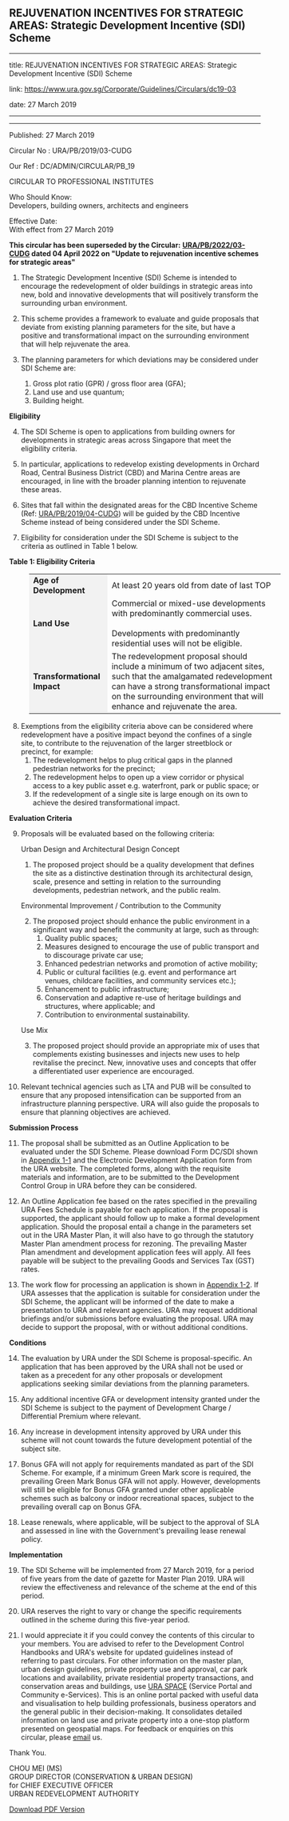 ## REJUVENATION INCENTIVES FOR STRATEGIC AREAS: Strategic Development Incentive (SDI) Scheme

---

title: REJUVENATION INCENTIVES FOR STRATEGIC AREAS: Strategic Development Incentive (SDI) Scheme

link: https://www.ura.gov.sg/Corporate/Guidelines/Circulars/dc19-03

date: 27 March 2019

---

---

Published: 27 March 2019

Circular No : URA/PB/2019/03-CUDG

Our Ref : DC/ADMIN/CIRCULAR/PB_19

CIRCULAR TO PROFESSIONAL INSTITUTES

Who Should Know:  
Developers, building owners, architects and engineers

Effective Date:  
With effect from 27 March 2019

**This circular has been superseded by the Circular:** **[URA/PB/2022/03-CUDG](https://www.ura.gov.sg/Corporate/Data/circulars/2022/Apr/dc22-03) dated 04 April 2022 on "Update to rejuvenation incentive schemes for strategic areas"**

1.  The Strategic Development Incentive (SDI) Scheme is intended to encourage the redevelopment of older buildings in strategic areas into new, bold and innovative developments that will positively transform the surrounding urban environment.

2.  This scheme provides a framework to evaluate and guide proposals that deviate from existing planning parameters for the site, but have a positive and transformational impact on the surrounding environment that will help rejuvenate the area.

3.  The planning parameters for which deviations may be considered under SDI Scheme are:
    1.  Gross plot ratio (GPR) / gross floor area (GFA);
    2.  Land use and use quantum;
    3.  Building height.

**Eligibility**

4.  The SDI Scheme is open to applications from building owners for developments in strategic areas across Singapore that meet the eligibility criteria.

5.  In particular, applications to redevelop existing developments in Orchard Road, Central Business District (CBD) and Marina Centre areas are encouraged, in line with the broader planning intention to rejuvenate these areas.

6.  Sites that fall within the designated areas for the CBD Incentive Scheme (Ref: [URA/PB/2019/04-CUDG](https://www.ura.gov.sg/Corporate/Data/circulars/2019/Mar/dc19-04)) will be guided by the CBD Incentive Scheme instead of being considered under the SDI Scheme.

7.  Eligibility for consideration under the SDI Scheme is subject to the criteria as outlined in Table 1 below.

**Table 1: Eligibility Criteria**

<table style="margin-left: 40px;"><tbody><tr><td style="background-color: #f2f2f2;"><strong>Age of Development</strong></td><td>At least 20 years old from date of last TOP</td></tr><tr><td style="background-color: #f2f2f2;"><strong>Land Use</strong></td><td>Commercial or mixed-use developments with predominantly commercial uses.<br><br>Developments with predominantly residential uses will not be eligible.</td></tr><tr><td style="background-color: #f2f2f2;"><strong>Transformational Impact</strong></td><td>The redevelopment proposal should include a minimum of two adjacent sites, such that the amalgamated redevelopment can have a strong transformational impact on the surrounding environment that will enhance and rejuvenate the area.</td></tr></tbody></table>

8.  Exemptions from the eligibility criteria above can be considered where redevelopment have a positive impact beyond the confines of a single site, to contribute to the rejuvenation of the larger streetblock or precinct, for example:
    1.  The redevelopment helps to plug critical gaps in the planned pedestrian networks for the precinct;
    2.  The redevelopment helps to open up a view corridor or physical access to a key public asset e.g. waterfront, park or public space; or
    3.  If the redevelopment of a single site is large enough on its own to achieve the desired transformational impact.

**Evaluation Criteria**

9.  Proposals will be evaluated based on the following criteria:

    Urban Design and Architectural Design Concept

    1.  The proposed project should be a quality development that defines the site as a distinctive destination through its architectural design, scale, presence and setting in relation to the surrounding developments, pedestrian network, and the public realm.

    Environmental Improvement / Contribution to the Community

    2.  The proposed project should enhance the public environment in a significant way and benefit the community at large, such as through:
        1.  Quality public spaces;
        2.  Measures designed to encourage the use of public transport and to discourage private car use;
        3.  Enhanced pedestrian networks and promotion of active mobility;
        4.  Public or cultural facilities (e.g. event and performance art venues, childcare facilities, and community services etc.);
        5.  Enhancement to public infrastructure;
        6.  Conservation and adaptive re-use of heritage buildings and structures, where applicable; and
        7.  Contribution to environmental sustainability.

    Use Mix

    3.  The proposed project should provide an appropriate mix of uses that complements existing businesses and injects new uses to help revitalise the precinct. New, innovative uses and concepts that offer a differentiated user experience are encouraged.

10. Relevant technical agencies such as LTA and PUB will be consulted to ensure that any proposed intensification can be supported from an infrastructure planning perspective. URA will also guide the proposals to ensure that planning objectives are achieved.

**Submission Process**

11. The proposal shall be submitted as an Outline Application to be evaluated under the SDI Scheme. Please download Form DC/SDI shown in [Appendix 1-1](https://www.ura.gov.sg/-/media/Corporate/Guidelines/Development-control/Circulars/2019/Mar/dc19-03/dc19-03-App1-1.pdf) and the Electronic Development Application form from the URA website. The completed forms, along with the requisite materials and information, are to be submitted to the Development Control Group in URA before they can be considered.

12. An Outline Application fee based on the rates specified in the prevailing URA Fees Schedule is payable for each application. If the proposal is supported, the applicant should follow up to make a formal development application. Should the proposal entail a change in the parameters set out in the URA Master Plan, it will also have to go through the statutory Master Plan amendment process for rezoning. The prevailing Master Plan amendment and development application fees will apply. All fees payable will be subject to the prevailing Goods and Services Tax (GST) rates.

13. The work flow for processing an application is shown in [Appendix 1-2](https://www.ura.gov.sg/-/media/Corporate/Guidelines/Development-control/Circulars/2019/Mar/dc19-03/dc19-03-App1-2.pdf). If URA assesses that the application is suitable for consideration under the SDI Scheme, the applicant will be informed of the date to make a presentation to URA and relevant agencies. URA may request additional briefings and/or submissions before evaluating the proposal. URA may decide to support the proposal, with or without additional conditions.

**Conditions**

14. The evaluation by URA under the SDI Scheme is proposal-specific. An application that has been approved by the URA shall not be used or taken as a precedent for any other proposals or development applications seeking similar deviations from the planning parameters.

15. Any additional incentive GFA or development intensity granted under the SDI Scheme is subject to the payment of Development Charge / Differential Premium where relevant.

16. Any increase in development intensity approved by URA under this scheme will not count towards the future development potential of the subject site.

17. Bonus GFA will not apply for requirements mandated as part of the SDI Scheme. For example, if a minimum Green Mark score is required, the prevailing Green Mark Bonus GFA will not apply. However, developments will still be eligible for Bonus GFA granted under other applicable schemes such as balcony or indoor recreational spaces, subject to the prevailing overall cap on Bonus GFA.

18. Lease renewals, where applicable, will be subject to the approval of SLA and assessed in line with the Government's prevailing lease renewal policy.

**Implementation**

19. The SDI Scheme will be implemented from 27 March 2019, for a period of five years from the date of gazette for Master Plan 2019. URA will review the effectiveness and relevance of the scheme at the end of this period.

20. URA reserves the right to vary or change the specific requirements outlined in the scheme during this five-year period.

21. I would appreciate it if you could convey the contents of this circular to your members. You are advised to refer to the Development Control Handbooks and URA's website for updated guidelines instead of referring to past circulars. For other information on the master plan, urban design guidelines, private property use and approval, car park locations and availability, private residential property transactions, and conservation areas and buildings, use [URA SPACE](http://www.ura.gov.sg/maps) (Service Portal and Community e-Services). This is an online portal packed with useful data and visualisation to help building professionals, business operators and the general public in their decision-making. It consolidates detailed information on land use and private property into a one-stop platform presented on geospatial maps. For feedback or enquiries on this circular, please [email](https://www.ura.gov.sg/feedbackWeb/contactus_feedback.jsp) us.

Thank You.

CHOU MEI (MS)  
GROUP DIRECTOR (CONSERVATION & URBAN DESIGN)  
for CHIEF EXECUTIVE OFFICER  
URBAN REDEVELOPMENT AUTHORITY

[Download PDF Version](https://www.ura.gov.sg/services/download_file.aspx?f={EADA5A28-E054-4EA7-8871-8D60FE0E2BD9})
